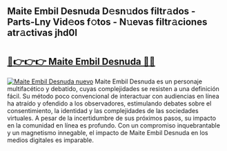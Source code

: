 ## Maite Embil Desnuda D𝚎sn𝚞dos filtr𝚊dos - Parts-Lny Vid𝚎os f𝚘tos - N𝚞evas filtr𝚊ciones atr𝚊ctivas jhd0l

# <h2><a href="http://mb3pgxz.tromn.icu/?c=Maite+Embil+Desnuda">🔗👉👉👉 Maite Embil Desnuda 🔗🔗</a></h2>

[![Maite Embil Desnuda nuevo](https://i.imgur.com/pEAQMta.gif)](http://mb3pgxz.tromn.icu/?c=Maite+Embil+Desnuda)
Maite Embil Desnuda es un personaje multifacético y debatido, cuyas complejidades se resisten a una definición fácil.  Su método poco convencional de interactuar con audiencias en línea ha atraído y ofendido a los observadores, estimulando debates sobre el consentimiento, la identidad y las complejidades de las sociedades virtuales. A pesar de la incertidumbre de sus próximos pasos, su impacto en la comunidad en línea es profundo. Con un compromiso inquebrantable y un magnetismo innegable, el impacto de Maite Embil Desnuda en los medios digitales es imparable.
